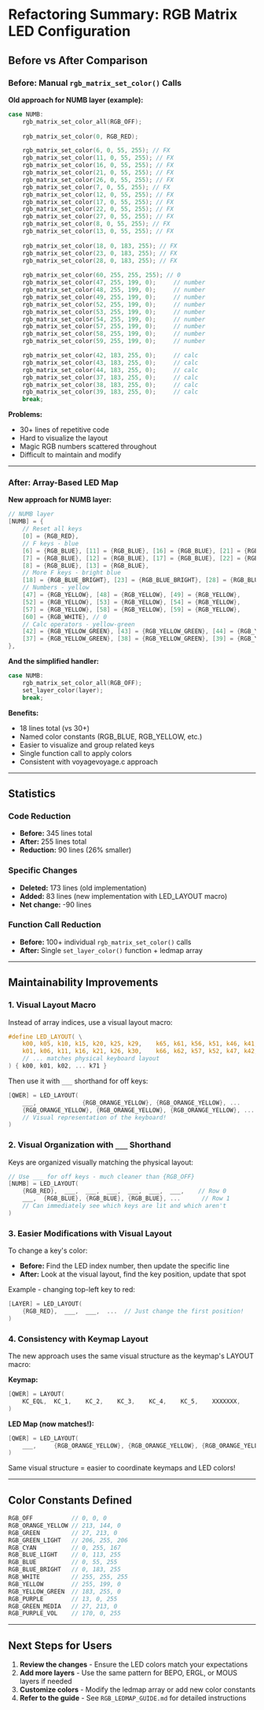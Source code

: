 # Refactoring Summary: RGB Matrix LED Configuration

## Before vs After Comparison

### Before: Manual `rgb_matrix_set_color()` Calls

**Old approach for NUMB layer (example):**
```c
case NUMB:
    rgb_matrix_set_color_all(RGB_OFF);
    
    rgb_matrix_set_color(0, RGB_RED);

    rgb_matrix_set_color(6, 0, 55, 255); // FX
    rgb_matrix_set_color(11, 0, 55, 255); // FX
    rgb_matrix_set_color(16, 0, 55, 255); // FX
    rgb_matrix_set_color(21, 0, 55, 255); // FX
    rgb_matrix_set_color(26, 0, 55, 255); // FX
    rgb_matrix_set_color(7, 0, 55, 255); // FX
    rgb_matrix_set_color(12, 0, 55, 255); // FX
    rgb_matrix_set_color(17, 0, 55, 255); // FX
    rgb_matrix_set_color(22, 0, 55, 255); // FX
    rgb_matrix_set_color(27, 0, 55, 255); // FX
    rgb_matrix_set_color(8, 0, 55, 255); // FX
    rgb_matrix_set_color(13, 0, 55, 255); // FX
    
    rgb_matrix_set_color(18, 0, 183, 255); // FX
    rgb_matrix_set_color(23, 0, 183, 255); // FX
    rgb_matrix_set_color(28, 0, 183, 255); // FX
    
    rgb_matrix_set_color(60, 255, 255, 255); // 0
    rgb_matrix_set_color(47, 255, 199, 0);     // number
    rgb_matrix_set_color(48, 255, 199, 0);     // number
    rgb_matrix_set_color(49, 255, 199, 0);     // number
    rgb_matrix_set_color(52, 255, 199, 0);     // number
    rgb_matrix_set_color(53, 255, 199, 0);     // number
    rgb_matrix_set_color(54, 255, 199, 0);     // number
    rgb_matrix_set_color(57, 255, 199, 0);     // number
    rgb_matrix_set_color(58, 255, 199, 0);     // number
    rgb_matrix_set_color(59, 255, 199, 0);     // number

    rgb_matrix_set_color(42, 183, 255, 0);     // calc
    rgb_matrix_set_color(43, 183, 255, 0);     // calc
    rgb_matrix_set_color(44, 183, 255, 0);     // calc
    rgb_matrix_set_color(37, 183, 255, 0);     // calc
    rgb_matrix_set_color(38, 183, 255, 0);     // calc
    rgb_matrix_set_color(39, 183, 255, 0);     // calc
    break;
```

**Problems:**
- 30+ lines of repetitive code
- Hard to visualize the layout
- Magic RGB numbers scattered throughout
- Difficult to maintain and modify

---

### After: Array-Based LED Map

**New approach for NUMB layer:**
```c
// NUMB layer
[NUMB] = {
    // Reset all keys
    [0] = {RGB_RED},
    // F keys - blue
    [6] = {RGB_BLUE}, [11] = {RGB_BLUE}, [16] = {RGB_BLUE}, [21] = {RGB_BLUE}, [26] = {RGB_BLUE},
    [7] = {RGB_BLUE}, [12] = {RGB_BLUE}, [17] = {RGB_BLUE}, [22] = {RGB_BLUE}, [27] = {RGB_BLUE},
    [8] = {RGB_BLUE}, [13] = {RGB_BLUE},
    // More F keys - bright blue
    [18] = {RGB_BLUE_BRIGHT}, [23] = {RGB_BLUE_BRIGHT}, [28] = {RGB_BLUE_BRIGHT},
    // Numbers - yellow
    [47] = {RGB_YELLOW}, [48] = {RGB_YELLOW}, [49] = {RGB_YELLOW},
    [52] = {RGB_YELLOW}, [53] = {RGB_YELLOW}, [54] = {RGB_YELLOW},
    [57] = {RGB_YELLOW}, [58] = {RGB_YELLOW}, [59] = {RGB_YELLOW},
    [60] = {RGB_WHITE}, // 0
    // Calc operators - yellow-green
    [42] = {RGB_YELLOW_GREEN}, [43] = {RGB_YELLOW_GREEN}, [44] = {RGB_YELLOW_GREEN},
    [37] = {RGB_YELLOW_GREEN}, [38] = {RGB_YELLOW_GREEN}, [39] = {RGB_YELLOW_GREEN},
},
```

**And the simplified handler:**
```c
case NUMB:
    rgb_matrix_set_color_all(RGB_OFF);
    set_layer_color(layer);
    break;
```

**Benefits:**
- 18 lines total (vs 30+)
- Named color constants (RGB_BLUE, RGB_YELLOW, etc.)
- Easier to visualize and group related keys
- Single function call to apply colors
- Consistent with voyagevoyage.c approach

---

## Statistics

### Code Reduction
- **Before:** 345 lines total
- **After:** 255 lines total
- **Reduction:** 90 lines (26% smaller)

### Specific Changes
- **Deleted:** 173 lines (old implementation)
- **Added:** 83 lines (new implementation with LED_LAYOUT macro)
- **Net change:** -90 lines

### Function Call Reduction
- **Before:** 100+ individual `rgb_matrix_set_color()` calls
- **After:** Single `set_layer_color()` function + ledmap array

---

## Maintainability Improvements

### 1. Visual Layout Macro

Instead of array indices, use a visual layout macro:
```c
#define LED_LAYOUT( \
    k00, k05, k10, k15, k20, k25, k29,    k65, k61, k56, k51, k46, k41, k36, \
    k01, k06, k11, k16, k21, k26, k30,    k66, k62, k57, k52, k47, k42, k37, \
    // ... matches physical keyboard layout
) { k00, k01, k02, ... k71 }
```

Then use it with `___` shorthand for off keys:
```c
[QWER] = LED_LAYOUT(
    ___,             {RGB_ORANGE_YELLOW}, {RGB_ORANGE_YELLOW}, ...
    {RGB_ORANGE_YELLOW}, {RGB_ORANGE_YELLOW}, {RGB_ORANGE_YELLOW}, ...
    // Visual representation of the keyboard!
)
```

### 2. Visual Organization with `___` Shorthand

Keys are organized visually matching the physical layout:
```c
// Use ___ for off keys - much cleaner than {RGB_OFF}
[NUMB] = LED_LAYOUT(
    {RGB_RED},  ___,  ___,  ___,  ___,  ___,  ___,    // Row 0
    ___,  {RGB_BLUE}, {RGB_BLUE}, {RGB_BLUE}, ...      // Row 1
    // Can immediately see which keys are lit and which aren't
)
```

### 3. Easier Modifications with Visual Layout

To change a key's color:
- **Before:** Find the LED index number, then update the specific line
- **After:** Look at the visual layout, find the key position, update that spot

Example - changing top-left key to red:
```c
[LAYER] = LED_LAYOUT(
    {RGB_RED},  ___,  ___,  ...  // Just change the first position!
)
```

### 4. Consistency with Keymap Layout

The new approach uses the same visual structure as the keymap's LAYOUT macro:

**Keymap:**
```c
[QWER] = LAYOUT(
    KC_EQL,  KC_1,    KC_2,    KC_3,    KC_4,    KC_5,    XXXXXXX,    ...
)
```

**LED Map (now matches!):**
```c
[QWER] = LED_LAYOUT(
    ___,     {RGB_ORANGE_YELLOW}, {RGB_ORANGE_YELLOW}, {RGB_ORANGE_YELLOW}, ...
)
```

Same visual structure = easier to coordinate keymaps and LED colors!

---

## Color Constants Defined

```c
RGB_OFF           // 0, 0, 0
RGB_ORANGE_YELLOW // 213, 144, 0
RGB_GREEN         // 27, 213, 0
RGB_GREEN_LIGHT   // 206, 255, 206
RGB_CYAN          // 0, 255, 167
RGB_BLUE_LIGHT    // 0, 113, 255
RGB_BLUE          // 0, 55, 255
RGB_BLUE_BRIGHT   // 0, 183, 255
RGB_WHITE         // 255, 255, 255
RGB_YELLOW        // 255, 199, 0
RGB_YELLOW_GREEN  // 183, 255, 0
RGB_PURPLE        // 13, 0, 255
RGB_GREEN_MEDIA   // 27, 213, 0
RGB_PURPLE_VOL    // 170, 0, 255
```

---

## Next Steps for Users

1. **Review the changes** - Ensure the LED colors match your expectations
2. **Add more layers** - Use the same pattern for BEPO, ERGL, or MOUS layers if needed
3. **Customize colors** - Modify the ledmap array or add new color constants
4. **Refer to the guide** - See `RGB_LEDMAP_GUIDE.md` for detailed instructions
